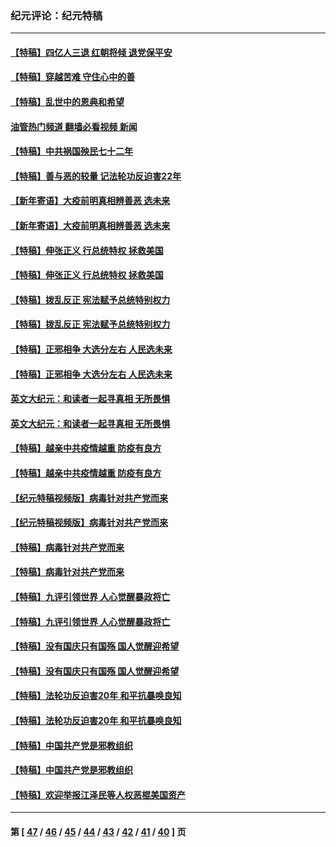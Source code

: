### 纪元评论：纪元特稿
---
#### [【特稿】四亿人三退 红朝将倾 退党保平安](../../pages/nsc424/n13794378.md?11010330) 
#### [【特稿】穿越苦难 守住心中的善](../../pages/nsc424/n13784979.md?11010330) 
#### [【特稿】乱世中的恩典和希望](../../pages/nsc424/n13734687.md?11010330) 
#### [油管热门频道 翻墙必看视频 新闻](ok?11010330)
#### [【特稿】中共祸国殃民七十二年](../../pages/nsc424/n13272607.md?11010330) 
#### [【特稿】善与恶的较量 记法轮功反迫害22年](../../pages/nsc424/n13086597.md?11010330) 
#### [【新年寄语】大疫前明真相辨善恶 选未来](../../pages/nsc424/n12660855.md?11010330) 
#### [【新年寄语】大疫前明真相辨善恶 选未来](../../pages/nsc424/n12660855.md?11010330) 
#### [【特稿】伸张正义 行总统特权 拯救美国](../../pages/nsc424/n12616806.md?11010330) 
#### [【特稿】伸张正义 行总统特权 拯救美国](../../pages/nsc424/n12616806.md?11010330) 
#### [【特稿】拨乱反正 宪法赋予总统特别权力](../../pages/nsc424/n12598306.md?11010330) 
#### [【特稿】拨乱反正 宪法赋予总统特别权力](../../pages/nsc424/n12598306.md?11010330) 
#### [【特稿】正邪相争 大选分左右 人民选未来](../../pages/nsc424/n12545208.md?11010330) 
#### [【特稿】正邪相争 大选分左右 人民选未来](../../pages/nsc424/n12545208.md?11010330) 
#### [英文大纪元：和读者一起寻真相 无所畏惧](../../pages/nsc424/n12542027.md?11010330) 
#### [英文大纪元：和读者一起寻真相 无所畏惧](../../pages/nsc424/n12542027.md?11010330) 
#### [【特稿】越亲中共疫情越重 防疫有良方](../../pages/nsc424/n12042989.md?11010330) 
#### [【特稿】越亲中共疫情越重 防疫有良方](../../pages/nsc424/n12042989.md?11010330) 
#### [【纪元特稿视频版】病毒针对共产党而来](../../pages/nsc424/n11977328.md?11010330) 
#### [【纪元特稿视频版】病毒针对共产党而来](../../pages/nsc424/n11977328.md?11010330) 
#### [【特稿】病毒针对共产党而来](../../pages/nsc424/n11928818.md?11010330) 
#### [【特稿】病毒针对共产党而来](../../pages/nsc424/n11928818.md?11010330) 
#### [【特稿】九评引领世界 人心觉醒暴政将亡](../../pages/nsc424/n11660496.md?11010330) 
#### [【特稿】九评引领世界 人心觉醒暴政将亡](../../pages/nsc424/n11660496.md?11010330) 
#### [【特稿】没有国庆只有国殇 国人觉醒迎希望](../../pages/nsc424/n11549354.md?11010330) 
#### [【特稿】没有国庆只有国殇 国人觉醒迎希望](../../pages/nsc424/n11549354.md?11010330) 
#### [【特稿】法轮功反迫害20年 和平抗暴唤良知](../../pages/nsc424/n11389135.md?11010330) 
#### [【特稿】法轮功反迫害20年 和平抗暴唤良知](../../pages/nsc424/n11389135.md?11010330) 
#### [【特稿】中国共产党是邪教组织](../../pages/nsc424/n11355551.md?11010330) 
#### [【特稿】中国共产党是邪教组织](../../pages/nsc424/n11355551.md?11010330) 
#### [【特稿】欢迎举报江泽民等人权恶棍美国资产](../../pages/nsc424/n11303040.md?11010330) 

---
#### 第 [ [47](./47.md?11010330) / [46](./46.md?11010330) / [45](./45.md?11010330) / [44](./44.md?11010330) / [43](./43.md?11010330) / [42](./42.md?11010330) / [41](./41.md?11010330) / [40](./40.md?11010330) ] 页
